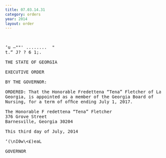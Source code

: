 ```yaml
---
title: 07.03.14.31
category: orders
year: 2014
layout: order
---
```


<pre> 

‘u —""' ........  "
t.“ J? ? 6 1;.

THE STATE OF GEORGIA

EXECUTIVE ORDER

BY THE GOVERNOR:

ORDERED: That the Honorable Fredettena “Tena” Fletcher of Lamar County,
Georgia, is appointed as a member of the Georgia Board of
Nursing, for a term of ofﬁce ending July 1, 2017.

The Honorable F redettena “Tena” Fletcher
376 Grove Street
Barnesville, Georgia 30204

This third day of July, 2014

‘(\nI0w\<£)eaL

GOVERNOR

</pre>
